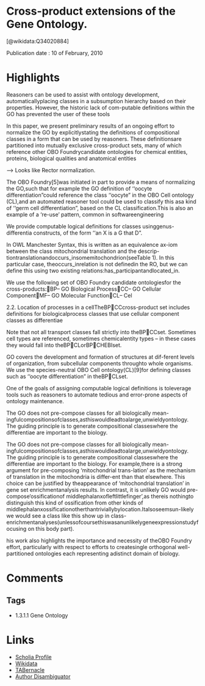 
Cross-product extensions of the Gene Ontology.
==============================================
  
  [@wikidata:Q34020884]  
  
Publication date : 10 of February, 2010  

# Highlights

 Reasoners can be used to assist with ontology development, automaticallyplacing classes in a subsumption hierarchy based on their properties. However, the historic lack of com-putable definitions within the GO has prevented the user of these tools

 In this paper, we present preliminary results of an ongoing effort to normalize the GO by explicitlystating the definitions of compositional classes in a form that can be used by reasoners. These definitionsare partitioned into mutually exclusive cross-product sets, many of which reference other OBO Foundrycandidate ontologies for chemical entities, proteins, biological qualities and anatomical entities

 --> Looks like Rector normalization.

 The OBO Foundry[5]was initiated in part to provide a means of normalizing the GO,such that for example the GO definition of ‘‘oocyte differentiation”could reference the class ‘‘oocyte” in the OBO Cell ontology (CL),and an automated reasoner tool could be used to classify this asa kind of ‘‘germ cell differentiation”, based on the CL classification.This is also an example of a ‘re-use’ pattern, common in softwareengineering

 We provide computable logical definitions for classes usinggenus-differentia constructs, of the form ‘‘an X is a G that D”.

In OWL Manchester Syntax, this is written as an equivalence ax-iom between the class mitochondrial translation and the descrip-tiontranslationandoccurs_insomemitochondrion(seeTable 1). In this particular case, theoccurs_inrelation is not definedin the RO, but we can define this using two existing relations:has_participantandlocated_in.

We use the following set of OBO Foundry candidate ontologiesfor the cross-products:BP– GO Biological ProcessCC– GO Cellular ComponentMF– GO Molecular FunctionCL– Cel

2.2. Location of processes in a cellTheBPCCcross-product set includes definitions for biologicalprocess classes that use cellular component classes as differentiae

Note that not all transport classes fall strictly into theBPCCset. Sometimes cell types are referenced, sometimes chemicalentity types – in these cases they would fall into theBPCLorBPCHEBIset.

GO covers the development and formation of structures at dif-ferent levels of organization, from subcellular components throughto whole organisms. We use the species-neutral OBO Cell ontology(CL)[9]for defining classes such as ‘‘oocyte differentiation” in theBPCLset.

One of the goals of assigning computable logical definitions is toleverage tools such as reasoners to automate tedious and error-prone aspects of ontology maintenance.

The GO does not pre-compose classes for all biologically mean-ingfulcompositionsofclasses,asthiswouldleadtoalarge,unwieldyontology. The guiding principle is to generate compositional classeswhere the differentiae are important to the biology.


The GO does not pre-compose classes for all biologically mean-ingfulcompositionsofclasses,asthiswouldleadtoalarge,unwieldyontology. The guiding principle is to generate compositional classeswhere the differentiae are important to the biology. For example,there is a strong argument for pre-composing ‘mitochondrial trans-lation’ as the mechanism of translation in the mitochondria is differ-ent than that elsewhere. This choice can be justified by theappearance of ‘mitochondrial translation’ in gene set enrichmentanalysis results. In contrast, it is unlikely GO would pre-compose‘ossificationof middlephalanxofleftlittlefinger’,as thereis nothingto distinguish this kind of ossification from other kinds of middlephalanxossificationotherthantriviallybylocation.Italsoseemsun-likely we would see a class like this show up in class-enrichmentanalyses(unlessofcoursethiswasanunlikelygeneexpressionstudyfocusing on this body part).

his work also highlights the importance and necessity of theOBO Foundry effort, particularly with respect to efforts to createsingle orthogonal well-partitioned ontologies each representing adistinct domain of biology.



# Comments

## Tags
- 1.3.1.1 Gene Ontology
# Links
  
 * [Scholia Profile](https://scholia.toolforge.org/work/Q34020884)  
 * [Wikidata](https://www.wikidata.org/wiki/Q34020884)  
 * [TABernacle](https://tabernacle.toolforge.org/?#/tab/manual/Q34020884/P921%3BP4510)  
 * [Author Disambiguator](https://author-disambiguator.toolforge.org/work_item_oauth.php?id=Q34020884&batch_id=&match=1&author_list_id=&doit=Get+author+links+for+workhttps://tabernacle.toolforge.org/?#/tab/manual/Q34020884/P921%3BP4510)  
